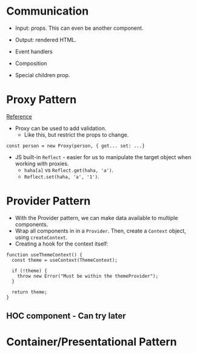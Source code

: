 # Communication

- Input: props. This can even be another component.
- Output: rendered HTML.

- Event handlers


- Composition
- Special children prop.

# Proxy Pattern
[Reference](https://developer.mozilla.org/en-US/docs/Web/JavaScript/Reference/Global_Objects/Proxy)

- Proxy can be used to add validation.
  - Like this, but restrict the props to change.

```
const person = new Proxy(person, { get... set: ...}

```

- JS built-in `Reflect` - easier for us to manipulate the target object when working with proxies.
  - `haha[a]` vs `Reflect.get(haha, 'a')`.
  - `Reflect.set(haha, 'a', '1')`.

# Provider Pattern

- With the Provider pattern, we can make data available to multiple components.
- Wrap all components in in a `Provider`. Then, create a `Context` object, using `createContext`.
- Creating a hook for the context itself:

```
function useThemeContext() {
  const theme = useContext(ThemeContext);

  if (!theme) {
    throw new Error("Must be within the themeProvider");
  }

  return theme;
}
```

## HOC component - Can try later

# Container/Presentational Pattern


